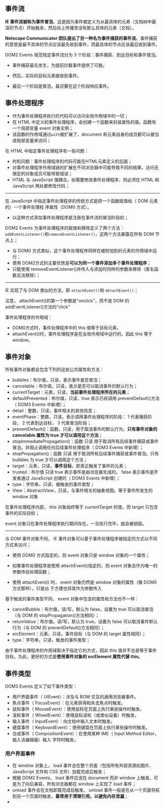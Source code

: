 ## 事件流

**IE 事件流被称为事件冒泡**，这是因为事件被定义为从最具体的元素（文档树中最深的节点）开始触发，然后向上传播至没有那么具体的元素（文档）。

 **Netscape Communicator 团队提出了另一种名为事件捕获的事件流**。事件捕获的意思是最不具体的节点应该最先收到事件，而最具体的节点应该最后收到事件。   

DOM2 Events 规范规定事件流分为 3 个阶段：事件捕获、到达目标和事件冒泡。

+ 事件捕获最先发生，为提前拦截事件提供了可能。

+ 然后，实际的目标元素接收到事件。

+ 最后一个阶段是冒泡，最迟要在这个阶段响应事件。  

## 事件处理程序

+ 作为事件处理程序执行的代码可以访问全局作用域中的一切；
+ 在 HTML 中定义的事件处理程序，会创建一个函数来封装属性的值。函数有一个局部变量 event 对象实例；
+ 该函数的作用域通过`with`被扩展了，document 和元素自身的成员都可以被当成局部变量来访问；

在 HTML 中指定事件处理程序有一些问题：

+ 时机问题：事件处理程序的代码可能在HTML元素定义的后面；
+ 对事件处理程序作用域链的扩展在不同浏览器中可能导致不同的结果，访问无限定的对象成员可能导致错误；
+ HTML 与 JavaScript 强耦合。如需要修改事件处理程序，则必须在 HTML 和 JavaScript 两处都修改代码；  

---

在 JavaScript 中指定事件处理程序的传统方式是把一个函数赋值给（ DOM 元素的）一个事件处理程
序属性（DOM0 方式）。  

+ 以这种方式添加事件处理程序是注册在事件流的冒泡阶段的；

DOM2 Events 为事件处理程序的赋值和移除定义了两个方法： `addEventListener()`和`removeEventListener()`，这两个方法暴露在所有 DOM 节点上；

+ 与 DOM0 方式类似，这个事件处理程序同样在被附加到的元素的作用域中运行；
+ 使用 DOM2方式的主要优势是**可以为同一个事件添加多个事件处理程序**；
+  只能使用 removeEventListener()并传入与添加时同样的参数来移除（匿名函数无法移除）；

---

IE 实现了与 DOM 类似的方法，即 `attachEvent()`和 `detachEvent()`；

注意， attachEvent()的第一个参数是"onclick"，而不是 DOM 的 addEventListener()方法的"click"  

事件处理程序的作用域：

+ DOM0方式时，事件处理程序中的 this 值等于目标元素。
+ attachEvent()时，事件处理程序是在全局作用域中运行的，因此 this 等于 window。  

## 事件对象

所有事件对象都会包含下列的这些公共属性和方法：

 + bubbles：布尔值，只读，表示事件是否冒泡；
 + cancelable：布尔值，只读，表示是否可以取消事件的默认行为；
 + currentTarget：元素，只读，**当前事件处理程序所在的元素**；
 + defaultPrevented：布尔值，只读，true 表示已经调用 preventDefault()方法（ DOM3 Events 中新增）；
 + detail：整数，只读，事件相关的其他信息；
 + eventPhase：整数，只读，表示调用事件处理程序的阶段： 1 代表捕获阶段， 2 代表到达目标， 3 代表冒泡阶段；
+ preventDefault()：函数，只读，用于取消事件的默认行为。**只有事件对象的 cancelable 属性为 true 才可以调用这个方法**；
+ stopImmediatePropagation()：函数 只读 用于取消所有后续事件捕获或事件冒泡，并阻止调用任何后续事件处理程序（ DOM3 Events 中新增）；
+ stopPropagation()：函数 只读 用于取消所有后续事件捕获或事件冒泡。只有 bubbles 为 true 才可以调用这个方法；
+ target：元素，只读，**事件目标**，即真正触发了事件的元素；
+ trusted：布尔值 只读 true 表示事件是由浏览器生成的。 false 表示事件是开发者通过 JavaScript 创建的（ DOM3 Events 中新增）；
+ type：字符串，只读，被触发的事件类型；
+ View：AbstractView，只读，与事件相关的抽象视图。等于事件所发生的 window 对象

在事件处理程序内部， this 对象始终等于 currentTarget 的值，而 target 只包含事件的实际目标；

event 对象只在事件处理程序执行期间存在，一旦执行完毕，就会被销毁。  

---

与 DOM 事件对象不同， IE 事件对象可以基于事件处理程序被指定的方式以不同方式来访问；

+ 使用 DOM0 方式指定的，则 event 对象只是 window 对象的一个属性；

+ 如果事件处理程序是使用 attachEvent()指定的，则 event 对象会作为唯一的参数传给处理函数；
+ 使用 attachEvent() 时， event 对象仍然是 window 对象的属性（像 DOM0 方式那样），只是出
  于方便也将其作为参数传入  

基于触发的事件类型不同， event 对象中包含的属性和方法也不一样：

+ cancelBubble：布尔值，读/写，默认为 false，设置为 true 可以取消冒泡（与 DOM 的 stopPropagation()方法相同）；
+ returnValue：布尔值，读/写，默认为 true，设置为 false 可以取消事件默认行为（与 DOM 的 preventDefault()方法相同）；
+ srcElement：元素，只读，事件目标（与 DOM 的 target 属性相同）；
+ type：字符串，只读，触发的事件类型；

由于事件处理程序的作用域取决于指定它的方式，因此 this 值并不总是等于事件目标。为此，更好的方式是**使用事件对象的 srcElement 属性代替 this**。  

## 事件类型

DOM3 Events 定义了如下事件类型：
 + 用户界面事件（ UIEvent）：涉及与 BOM 交互的通用浏览器事件。
 + 焦点事件（ FocusEvent）：在元素获得和失去焦点时触发。
 + 鼠标事件（ MouseEvent）：使用鼠标在页面上执行某些操作时触发。
 + 滚轮事件（ WheelEvent）：使用鼠标滚轮（或类似设备）时触发。
 + 输入事件（ InputEvent）：向文档中输入文本时触发。
 + 键盘事件（ KeyboardEvent）：使用键盘在页面上执行某些操作时触发。
 + 合成事件（ CompositionEvent）：在使用某种 IME（ Input Method Editor，输入法编辑器）输入
字符时触发。  

### 用户界面事件  

+ 在 window 对象上， load 事件会在整个页面（包括所有外部资源如图片、 JavaScript 文件和 CSS 文件）加载完成后触发；
+ 根据 DOM2 Events， load 事件应该在 document 而非 window 上触发。可是为了向后兼容，所有浏览器都在 window 上实现了 load 事件；
+ unload 事件会在文档卸载完成后触发。 unload 事件一般是在从一个页面导航到另一个页面时触发，**最常用于清理引用，以避免内存泄漏**；
+ 